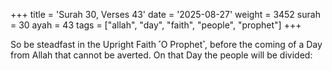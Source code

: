 +++
title = 'Surah 30, Verses 43'
date = '2025-08-27'
weight = 3452
surah = 30
ayah = 43
tags = ["allah", "day", "faith", "people", "prophet"]
+++

So be steadfast in the Upright Faith ˹O Prophet˺, before the coming of a Day from Allah that cannot be averted. On that Day the people will be divided:
